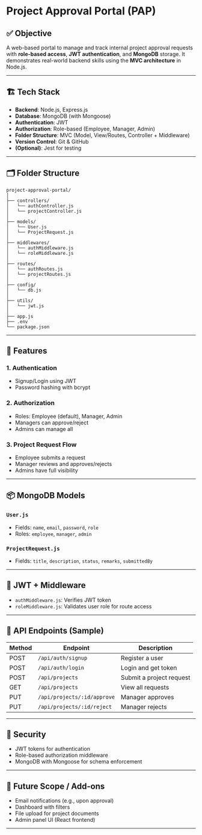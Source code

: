 # Project Approval Portal (PAP)

## ✅ Objective
A web-based portal to manage and track internal project approval requests with **role-based access**, **JWT authentication**, and **MongoDB** storage. It demonstrates real-world backend skills using the **MVC architecture** in Node.js.

---

## 🏗️ Tech Stack
- **Backend**: Node.js, Express.js
- **Database**: MongoDB (with Mongoose)
- **Authentication**: JWT
- **Authorization**: Role-based (Employee, Manager, Admin)
- **Folder Structure**: MVC (Model, View/Routes, Controller + Middleware)
- **Version Control**: Git & GitHub
- **(Optional)**: Jest for testing

---

## 🗂️ Folder Structure
```
project-approval-portal/
│
├── controllers/
│   └── authController.js
│   └── projectController.js
│
├── models/
│   └── User.js
│   └── ProjectRequest.js
│
├── middlewares/
│   └── authMiddleware.js
│   └── roleMiddleware.js
│
├── routes/
│   └── authRoutes.js
│   └── projectRoutes.js
│
├── config/
│   └── db.js
│
├── utils/
│   └── jwt.js
│
├── app.js
├── .env
└── package.json
```

---

## 🔐 Features
### 1. Authentication
- Signup/Login using JWT
- Password hashing with bcrypt

### 2. Authorization
- Roles: Employee (default), Manager, Admin
- Managers can approve/reject
- Admins can manage all

### 3. Project Request Flow
- Employee submits a request
- Manager reviews and approves/rejects
- Admins have full visibility

---

## 📦 MongoDB Models
### `User.js`
- Fields: `name`, `email`, `password`, `role`
- Roles: `employee`, `manager`, `admin`

### `ProjectRequest.js`
- Fields: `title`, `description`, `status`, `remarks`, `submittedBy`

---

## 🔐 JWT + Middleware
- `authMiddleware.js`: Verifies JWT token
- `roleMiddleware.js`: Validates user role for route access

---

## 🔄 API Endpoints (Sample)
| Method | Endpoint | Description |
|--------|----------|-------------|
| POST   | `/api/auth/signup` | Register a user |
| POST   | `/api/auth/login` | Login and get token |
| POST   | `/api/projects` | Submit a project request |
| GET    | `/api/projects` | View all requests |
| PUT    | `/api/projects/:id/approve` | Manager approves |
| PUT    | `/api/projects/:id/reject` | Manager rejects |

---

## 🔐 Security
- JWT tokens for authentication
- Role-based authorization middleware
- MongoDB with Mongoose for schema enforcement

---

## 🔄 Future Scope / Add-ons
- Email notifications (e.g., upon approval)
- Dashboard with filters
- File upload for project documents
- Admin panel UI (React frontend)

---

